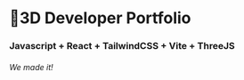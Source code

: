 # 🚀3D Developer Portfolio

### Javascript + React + TailwindCSS + Vite + ThreeJS
###### We made it!
